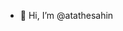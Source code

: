 - 👋 Hi, I’m @atathesahin

<!---
atathesahin/atathesahin is a ✨ special ✨ repository because its `README.md` (this file) appears on your GitHub profile.
You can click the Preview link to take a look at your changes.
--->

